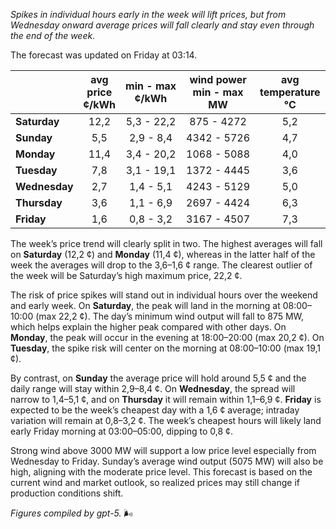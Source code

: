 *Spikes in individual hours early in the week will lift prices, but from Wednesday onward average prices will fall clearly and stay even through the end of the week.*

The forecast was updated on Friday at 03:14.

|  | avg<br>price<br>¢/kWh | min - max<br>¢/kWh | wind power<br>min - max<br>MW | avg<br>temperature<br>°C |
|:-------------|:----------------:|:----------------:|:-------------:|:-------------:|
| **Saturday** | 12,2 | 5,3 - 22,2 | 875 - 4272 | 5,2 |
| **Sunday** | 5,5 | 2,9 - 8,4 | 4342 - 5726 | 4,7 |
| **Monday** | 11,4 | 3,4 - 20,2 | 1068 - 5088 | 4,0 |
| **Tuesday** | 7,8 | 3,1 - 19,1 | 1372 - 4445 | 3,6 |
| **Wednesday** | 2,7 | 1,4 - 5,1 | 4243 - 5129 | 5,0 |
| **Thursday** | 3,6 | 1,1 - 6,9 | 2697 - 4424 | 6,3 |
| **Friday** | 1,6 | 0,8 - 3,2 | 3167 - 4507 | 7,3 |

The week’s price trend will clearly split in two. The highest averages will fall on **Saturday** (12,2 ¢) and **Monday** (11,4 ¢), whereas in the latter half of the week the averages will drop to the 3,6–1,6 ¢ range. The clearest outlier of the week will be Saturday’s high maximum price, 22,2 ¢.

The risk of price spikes will stand out in individual hours over the weekend and early week. On **Saturday**, the peak will land in the morning at 08:00–10:00 (max 22,2 ¢). The day’s minimum wind output will fall to 875 MW, which helps explain the higher peak compared with other days. On **Monday**, the peak will occur in the evening at 18:00–20:00 (max 20,2 ¢). On **Tuesday**, the spike risk will center on the morning at 08:00–10:00 (max 19,1 ¢).

By contrast, on **Sunday** the average price will hold around 5,5 ¢ and the daily range will stay within 2,9–8,4 ¢. On **Wednesday**, the spread will narrow to 1,4–5,1 ¢, and on **Thursday** it will remain within 1,1–6,9 ¢. **Friday** is expected to be the week’s cheapest day with a 1,6 ¢ average; intraday variation will remain at 0,8–3,2 ¢. The week’s cheapest hours will likely land early Friday morning at 03:00–05:00, dipping to 0,8 ¢.

Strong wind above 3000 MW will support a low price level especially from Wednesday to Friday. Sunday’s average wind output (5075 MW) will also be high, aligning with the moderate price level. This forecast is based on the current wind and market outlook, so realized prices may still change if production conditions shift.

*Figures compiled by gpt-5.* 🌬️
